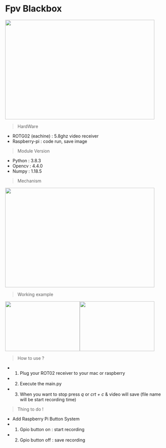 # Fpv Blackbox 
<img src = "https://blog.kakaocdn.net/dn/Bs91a/btq78wEpvXt/Pk4Hk7dDtItFex4bPpVWv1/img.jpg" width="480" height="320">

> HardWare
- ROTG02 (eachine) : 5.8ghz video receiver 
- Raspberry-pi : code run, save image 

> Module Version 
+ Python : 3.8.3
+ Opencv : 4.4.0
+ Numpy : 1.18.5

> Mechanism

<img src ="https://blog.kakaocdn.net/dn/bjVrap/btq76IZMZST/t5wziEFIxYlEfZavEV86ik/img.png"  width="480" height="320">

> Working example

<img src ="https://blog.kakaocdn.net/dn/cNn3TS/btq79MzOfPh/E6TF8cNgEuKqMhpPaU1pM1/img.png" width="240" height="160"><img src="https://blog.kakaocdn.net/dn/bd1ptr/btq78ec4xpo/QUNxVe5IpP21fKoAexmR50/img.png" width="240" height="160">

> How to use ?
- 1. Plug your ROT02 receiver to your mac or raspberry 
- 2. Execute the main.py
- 3. When you want to stop press *q* or *crt + c*  & video will save (file name will be start recording time)

> Thing to do !
- Add Raspberry Pi Button System 
- 1. Gpio button on : start recording 
- 2. Gpio button off : save recording